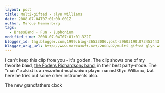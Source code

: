 ```yaml
---
layout: post
title: Multi-gifted - Glyn Williams
date: 2008-07-04T07:01:00.001Z
author: Marcus Hammarberg
tags:
  - BrassBand - Fun - Euphonium
modified_time: 2008-07-04T07:01:01.322Z
blogger_id: tag:blogger.com,1999:blog-36533086.post-396031901073453443
blogger_orig_url: http://www.marcusoft.net/2008/07/multi-gifted-glyn-williams.html
---
```



I can't keep this clip from you - it's golden. The clip shows one of my
favorite band,
<a href="http://www.fodensband.co.uk/" target="_blank">the Fodens
Richardsons band</a>, in their best party-mode. The "main" soloist is an
excellent euphonium player named Glyn Williams, but here he tries out
some other instruments also.

<div
id="scid:5737277B-5D6D-4f48-ABFC-DD9C333F4C5D:c212ab08-cca6-4129-ac07-42a9e330096a"
class="wlWriterSmartContent"
style="padding-right: 0px; display: inline; padding-left: 0px; float: none; padding-bottom: 0px; margin: 0px; padding-top: 0px">
The new grandfathers clock
